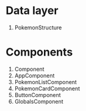 # Data layer

1. PokemonStructure

# Components

1. Component
2. AppComponent
3. PokemonListComponent
4. PokemonCardComponent
5. ButtonComponent
6. GlobalsComponent
